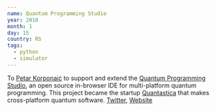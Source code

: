 ```yaml
---
name: Quantum Programming Studio
year: 2018
month: 1
day: 15
country: RS
tags:
  - python
  - simulator
---
```

To [Petar Korponaić](https://github.com/perak) to support and extend the [Quantum Programming Studio](https://quantum-circuit.com/home), an open source in-browser IDE for multi-platform quantum programming. This project became the startup [Quantastica](https://quantastica.com/) that makes cross-platform quantum software. [Twitter](https://twitter.com/quantcirc), [Website](https://quantum-circuit.com/)
